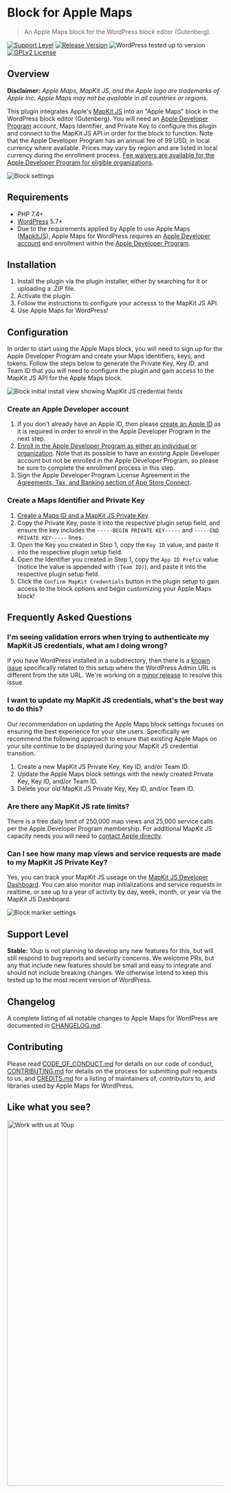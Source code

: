 # Block for Apple Maps

> An Apple Maps block for the WordPress block editor (Gutenberg).

[![Support Level](https://img.shields.io/badge/support-stable-blue.svg)](#support-level) [![Release Version](https://img.shields.io/github/release/10up/maps-block-apple.svg)](https://github.com/10up/maps-block-apple/releases/latest) ![WordPress tested up to version](https://img.shields.io/wordpress/plugin/tested/maps-block-apple?label=WordPress) [![GPLv2 License](https://img.shields.io/github/license/10up/maps-block-apple.svg)](https://github.com/10up/maps-block-apple/blob/develop/LICENSE.md)

## Overview

**Disclaimer:** _Apple Maps, MapKit JS, and the Apple logo are trademarks of Apple Inc.  Apple Maps may not be available in all countries or regions._

This plugin integrates Apple's [MapKit JS](https://developer.apple.com/maps/mapkitjs/) into an "Apple Maps" block in the WordPress block editor (Gutenberg).  You will need an [Apple Developer Program](https://developer.apple.com/programs/) account, Maps Identifier, and Private Key to configure this plugin and connect to the MapKit JS API in order for the block to function.  Note that the Apple Developer Program has an annual fee of 99 USD, in local currency where available.  Prices may vary by region and are listed in local currency during the enrollment process.  [Fee waivers are available for the Apple Developer Program for eligible organizations](https://developer.apple.com/support/membership-fee-waiver/).

![Block settings](.wordpress-org/screenshot-1.png "Example of Apple Maps block in the new WordPress editor")

## Requirements

* PHP 7.4+
* [WordPress](http://wordpress.org/) 5.7+
* Due to the requirements applied by Apple to use Apple Maps ([MapkitJS](https://developer.apple.com/maps/mapkitjs/)), Apple Maps for WordPress requires an [Apple Developer](https://developer.apple.com/) [account](https://developer.apple.com/account/) and enrollment within the [Apple Developer Program](https://developer.apple.com/programs/).

## Installation

1. Install the plugin via the plugin installer, either by searching for it or uploading a .ZIP file.
1. Activate the plugin.
1. Follow the instructions to configure your accesss to the MapKit JS API.
1. Use Apple Maps for WordPress!

## Configuration

In order to start using the Apple Maps block, you will need to sign up for the Apple Developer Program and create your Maps identifiers, keys, and tokens.  Follow the steps below to generate the Private Key, Key ID, and Team ID that you will need to configure the plugin and gain access to the MapKit JS API for the Apple Maps block.

![Block initial install view showing MapKit JS credential fields](.wordpress-org/screenshot-3.png "Example of Apple Maps block showing MapKit JS credential fields in the new WordPress editor")

### Create an Apple Developer account

1. If you don't already have an Apple ID, then please [create an Apple ID](https://appleid.apple.com/account#!&page=create) as it is required in order to enroll in the Apple Developer Program in the next step.
1. [Enroll in the Apple Developer Program as either an individual or organization](https://developer.apple.com/programs/enroll/).  Note that its possible to have an existing Apple Developer account but not be enrolled in the Apple Developer Program, so please be sure to complete the enrollment process in this step.
1. Sign the Apple Developer Program License Agreement in the [Agreements, Tax, and Banking section of App Store Connect](https://appstoreconnect.apple.com/WebObjects/iTunesConnect.woa/da/jumpTo?page=contracts).

### Create a Maps Identifier and Private Key

1. [Create a Maps ID and a MapKit JS Private Key](https://developer.apple.com/documentation/mapkitjs/creating_a_maps_identifier_and_a_private_key).
1. Copy the Private Key, paste it into the respective plugin setup field, and ensure the key includes the `-----BEGIN PRIVATE KEY-----` and `-----END PRIVATE KEY-----` lines.
1. Open the Key you created in Step 1, copy the `Key ID` value, and paste it into the respective plugin setup field.
1. Open the Identifier you created in Step 1, copy the `App ID Prefix` value (notice the value is appended with `(Team ID)`), and paste it into the respective plugin setup field.
1. Click the `Confirm MapKit Credentials` button in the plugin setup to gain access to the block options and begin customizing your Apple Maps block!

## Frequently Asked Questions

### I'm seeing validation errors when trying to authenticate my MapKit JS credentials, what am I doing wrong?

If you have WordPress installed in a subdirectory, then there is a [known issue](https://github.com/10up/maps-block-apple/issues/34) specifically related to this setup where the WordPress Admin URL is different from the site URL.  We're working on a [minor release](https://github.com/10up/maps-block-apple/milestone/3) to resolve this issue.

### I want to update my MapKit JS credentials, what's the best way to do this?

Our recommendation on updating the Apple Maps block settings focuses on ensuring the best experience for your site users.  Specifically we recommend the following approach to ensure that existing Apple Maps on your site continue to be displayed during your MapKit JS credential transition.

1. Create a new MapKit JS Private Key, Key ID, and/or Team ID.
2. Update the Apple Maps block settings with the newly created Private Key, Key ID, and/or Team ID.
3. Delete your old MapKit JS Private Key, Key ID, and/or Team ID.

### Are there any MapKit JS rate limits?

There is a free daily limit of 250,000 map views and 25,000 service calls per the Apple Developer Program membership.  For additional MapKit JS capacity needs you will need to [contact Apple directly](https://developer.apple.com/contact/request/mapkitjs/).

### Can I see how many map views and service requests are made to my MapKit JS Private Key?

Yes, you can track your MapKit JS useage on the [MapKit JS Developer Dashboard](https://maps.developer.apple.com/).  You can also monitor map initializations and service requests in realtime, or see up to a year of activity by day, week, month, or year via the MapKit JS Dashboard.

![Block marker settings](.wordpress-org/screenshot-2.png "Example of Apple Maps block showing Marker settings in the new WordPress editor")

## Support Level

**Stable:** 10up is not planning to develop any new features for this, but will still respond to bug reports and security concerns. We welcome PRs, but any that include new features should be small and easy to integrate and should not include breaking changes. We otherwise intend to keep this tested up to the most recent version of WordPress.

## Changelog

A complete listing of all notable changes to Apple Maps for WordPress are documented in [CHANGELOG.md](https://github.com/10up/maps-block-apple/blob/develop/CHANGELOG.md).

## Contributing

Please read [CODE_OF_CONDUCT.md](https://github.com/10up/maps-block-apple/blob/develop/CODE_OF_CONDUCT.md) for details on our code of conduct, [CONTRIBUTING.md](https://github.com/10up/maps-block-apple/blob/develop/CONTRIBUTING.md) for details on the process for submitting pull requests to us, and [CREDITS.md](https://github.com/10up/maps-block-apple/blob/develop/CREDITS.md) for a listing of maintainers of, contributors to, and libraries used by Apple Maps for WordPress.

## Like what you see?

<a href="http://10up.com/contact/"><img src="https://10up.com/uploads/2016/10/10up-Github-Banner.png" width="850" alt="Work with us at 10up"></a>
